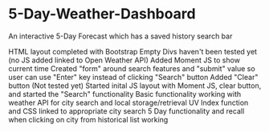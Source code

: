 # 5-Day-Weather-Dashboard

An interactive 5-Day Forecast which has a saved history search bar

HTML layout completed with Bootstrap
Empty Divs haven't been tested yet (no JS added linked to Open Weather API)
Added Moment JS to show current time
Created "form" around search features and "submit" value so user can use "Enter" key instead of clicking "Search" button
Added "Clear" button (Not tested yet)
Started inital JS layout with Moment JS, clear button, and started the "Search" functionality
Basic functionality working with weather API for city search and local storage/retrieval
UV Index function and CSS linked to appropriate city search
5 Day functionality and recall when clicking on city from historical list working
